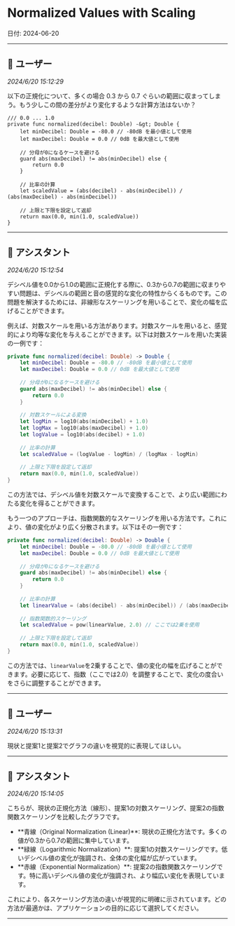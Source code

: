 # Normalized Values with Scaling

日付: 2024-06-20

---

## 👤 ユーザー
*2024/6/20 15:12:29*

以下の正規化について、多くの場合 0.3 から 0.7 ぐらいの範囲に収まってしまう。もう少しこの間の差分がより変化するような計算方法はないか？

    /// 0.0 ... 1.0
    private func normalized(decibel: Double) -&gt; Double {
        let minDecibel: Double = -80.0 // -80dB を最小値として使用
        let maxDecibel: Double = 0.0 // 0dB を最大値として使用
        
        // 分母が0になるケースを避ける
        guard abs(maxDecibel) != abs(minDecibel) else {
            return 0.0
        }
        
        // 比率の計算
        let scaledValue = (abs(decibel) - abs(minDecibel)) / (abs(maxDecibel) - abs(minDecibel))
        
        // 上限と下限を設定して返却
        return max(0.0, min(1.0, scaledValue))
    }

---

## 🤖 アシスタント
*2024/6/20 15:12:54*

デシベル値を0.0から1.0の範囲に正規化する際に、0.3から0.7の範囲に収まりやすい問題は、デシベルの範囲と音の感覚的な変化の特性からくるものです。この問題を解決するためには、非線形なスケーリングを用いることで、変化の幅を広げることができます。

例えば、対数スケールを用いる方法があります。対数スケールを用いると、感覚的により均等な変化を与えることができます。以下は対数スケールを用いた実装の一例です：

```swift
private func normalized(decibel: Double) -> Double {
    let minDecibel: Double = -80.0 // -80dB を最小値として使用
    let maxDecibel: Double = 0.0 // 0dB を最大値として使用
    
    // 分母が0になるケースを避ける
    guard abs(maxDecibel) != abs(minDecibel) else {
        return 0.0
    }
    
    // 対数スケールによる変換
    let logMin = log10(abs(minDecibel) + 1.0)
    let logMax = log10(abs(maxDecibel) + 1.0)
    let logValue = log10(abs(decibel) + 1.0)
    
    // 比率の計算
    let scaledValue = (logValue - logMin) / (logMax - logMin)
    
    // 上限と下限を設定して返却
    return max(0.0, min(1.0, scaledValue))
}
```

この方法では、デシベル値を対数スケールで変換することで、より広い範囲にわたる変化を得ることができます。

もう一つのアプローチは、指数関数的なスケーリングを用いる方法です。これにより、値の変化がより広く分散されます。以下はその一例です：

```swift
private func normalized(decibel: Double) -> Double {
    let minDecibel: Double = -80.0 // -80dB を最小値として使用
    let maxDecibel: Double = 0.0 // 0dB を最大値として使用
    
    // 分母が0になるケースを避ける
    guard abs(maxDecibel) != abs(minDecibel) else {
        return 0.0
    }
    
    // 比率の計算
    let linearValue = (abs(decibel) - abs(minDecibel)) / (abs(maxDecibel) - abs(minDecibel))
    
    // 指数関数的スケーリング
    let scaledValue = pow(linearValue, 2.0) // ここでは2乗を使用
    
    // 上限と下限を設定して返却
    return max(0.0, min(1.0, scaledValue))
}
```

この方法では、`linearValue`を2乗することで、値の変化の幅を広げることができます。必要に応じて、指数（ここでは2.0）を調整することで、変化の度合いをさらに調整することができます。

---

## 👤 ユーザー
*2024/6/20 15:13:31*

現状と提案1と提案2でグラフの違いを視覚的に表現してほしい。

---

## 🤖 アシスタント
*2024/6/20 15:14:05*

こちらが、現状の正規化方法（線形）、提案1の対数スケーリング、提案2の指数関数スケーリングを比較したグラフです。

- \*\*青線（Original Normalization (Linear)\*\*: 現状の正規化方法です。多くの値が0.3から0.7の範囲に集中しています。
- \*\*緑線（Logarithmic Normalization）\*\*: 提案1の対数スケーリングです。低いデシベル値の変化が強調され、全体の変化幅が広がっています。
- \*\*赤線（Exponential Normalization）\*\*: 提案2の指数関数スケーリングです。特に高いデシベル値の変化が強調され、より幅広い変化を表現しています。

これにより、各スケーリング方法の違いが視覚的に明確に示されています。どの方法が最適かは、アプリケーションの目的に応じて選択してください。

---
